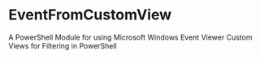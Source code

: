# EventFromCustomView

A PowerShell Module for using Microsoft Windows Event Viewer Custom Views for Filtering in PowerShell

